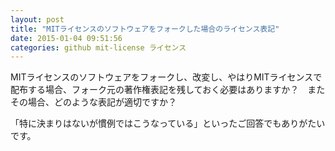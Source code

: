 ```yaml
---
layout: post
title: "MITライセンスのソフトウェアをフォークした場合のライセンス表記"
date: 2015-01-04 09:51:56
categories: github mit-license ライセンス
---
```

<p>MITライセンスのソフトウェアをフォークし、改変し、やはりMITライセンスで配布する場合、フォーク元の著作権表記を残しておく必要はありますか？　またその場合、どのような表記が適切ですか？</p>

<p>「特に決まりはないが慣例ではこうなっている」といったご回答でもありがたいです。</p>
